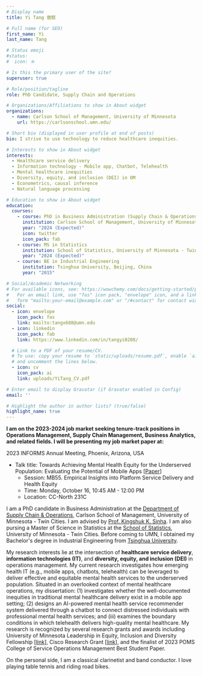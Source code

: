 ```yaml
---
# Display name
title: Yi Tang 唐懿

# Full name (for SEO)
first_name: Yi
last_name: Tang

# Status emoji
#status:
#  icon: ☕️

# Is this the primary user of the site?
superuser: true

# Role/position/tagline
role: PhD Candidate, Supply Chain and Operations

# Organizations/Affiliations to show in About widget
organizations:
  - name: Carlson School of Management, University of Minnesota
    url: https://carlsonschool.umn.edu/

# Short bio (displayed in user profile at end of posts)
bio: I strive to use technology to reduce healthcare inequities.

# Interests to show in About widget
interests:
  - Healthcare service delivery
  - Information technology - Mobile app, Chatbot, Telehealth
  - Mental healthcare inequities
  - Diversity, equity, and inclusion (DEI) in OM
  - Econometrics, causal inference
  - Natural language processing

# Education to show in About widget
education:
  courses:
    - course: PhD in Business Administration (Supply Chain & Operations)
      institution: Carlson School of Management, University of Minnesota - Twin Cities
      year: "2024 (Expected)"
      icon: twitter
      icon_pack: fab
    - course: MS in Statistics
      institution: School of Statistics, University of Minnesota - Twin Cities
      year: "2024 (Expected)"
    - course: BE in Industrial Engineering
      institution: Tsinghua University, Beijing, China
      year: "2015"

# Social/Academic Networking
# For available icons, see: https://wowchemy.com/docs/getting-started/page-builder/#icons
#   For an email link, use "fas" icon pack, "envelope" icon, and a link in the
#   form "mailto:your-email@example.com" or "/#contact" for contact widget.
social:
  - icon: envelope
    icon_pack: fas
    link: mailto:tangx688@umn.edu
  - icon: linkedin
    icon_pack: fab
    link: https://www.linkedin.com/in/tangyi0208/

  # Link to a PDF of your resume/CV.
  # To use: copy your resume to `static/uploads/resume.pdf`, enable `ai` icons in `params.yaml`,
  # and uncomment the lines below.
  - icon: cv
    icon_pack: ai
    link: uploads/YiTang_CV.pdf

# Enter email to display Gravatar (if Gravatar enabled in Config)
email: ''

# Highlight the author in author lists? (true/false)
highlight_name: true
---
```


**I am on the 2023-2024 job market seeking tenure-track positions in Operations Management, Supply Chain Management, Business Analytics, and related fields. I will be presenting my job market paper at:**

2023 INFORMS Annual Meeting, Phoenix, Arizona, USA

- Talk title:  Towards Achieving Mental Health Equity for the Underserved Population: Evaluating the Potential of Mobile Apps \[[Paper](https://drive.google.com/file/d/1IcLKIa8nj2siMdh0hM-q7FmyG88YNtmO/view?usp=sharing)\]
  - Session: MB55. Empirical Insights into Platform Service Delivery and Health Equity
  - Time: Monday, October 16, 10:45 AM - 12:00 PM
  - Location: CC-North 231C


I am a PhD candidate in Business Administration at the [Department of Supply Chain & Operations](https://carlsonschool.umn.edu/departments/supply-chain-operations), Carlson School of Management, University of Minnesota - Twin Cities. I am advised by [Prof. Kingshuk K. Sinha](https://carlsonschool.umn.edu/faculty/kingshuk-sinha). I am also pursing a Master of Science in Statistics at the [School of Statistics](https://cla.umn.edu/statistics), University of Minnesota - Twin Cities. Before coming to UMN, I obtained my Bachelor's degree in Industrial Engineering from [Tsinghua University](https://www.tsinghua.edu.cn/en/index.htm).

My research interests lie at the intersection of **healthcare service delivery**, **information technologies (IT)**, and **diversity, equity, and inclusion (DEI)** in operations management. My current research investigates how emerging health IT (e.g., mobile apps, chatbots, telehealth) can be leveraged to deliver effective and equitable mental health services to the underserved population. Situated in an overlooked context of mental healthcare operations, my dissertation: (1) investigates whether the well-documented inequities in traditional mental healthcare delivery exist in a mobile app setting; (2) designs an AI-powered mental health service recommender system delivered through a chatbot to connect distressed individuals with professional mental health services; and (iii) examines the boundary conditions in which telehealth delivers high-quality mental healthcare.  My research is recognized by several research grants and awards including University of Minnesota Leadership in Equity, Inclusion and Diversity Fellowship \[[link](https://grad.umn.edu/news-events/news-overview/announcing-2020-2021-leadership-equity-inclusion-and-diversity-leid)\], Cisco Research Grant \[[link](https://research.umn.edu/inquiry/post/collaboration-cisco-explores-frontier-data-technologies)\], and the finalist of 2023 POMS College of Service Operations Management Best Student Paper.

On the personal side, I am a classical clarinetist and band conductor. I love playing table tennis and riding road bikes. 
